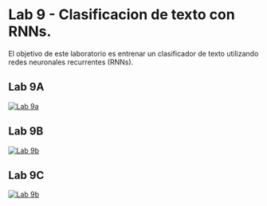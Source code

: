 # Lab 9 - Clasificacion de texto con RNNs.

El objetivo de este laboratorio es entrenar un clasificador de texto utilizando redes neuronales recurrentes (RNNs).

## Lab 9A

[![Lab 9a](https://colab.research.google.com/assets/colab-badge.svg)](https://colab.research.google.com/github/FCEIA-AAII/lab9/blob/main/lab9-a.ipynb)

## Lab 9B

[![Lab 9b](https://colab.research.google.com/assets/colab-badge.svg)](https://colab.research.google.com/github/FCEIA-AAII/lab9/blob/main/lab9-b.ipynb)

## Lab 9C

[![Lab 9b](https://colab.research.google.com/assets/colab-badge.svg)](https://colab.research.google.com/github/FCEIA-AAII/lab9/blob/main/lab9-c.ipynb)
